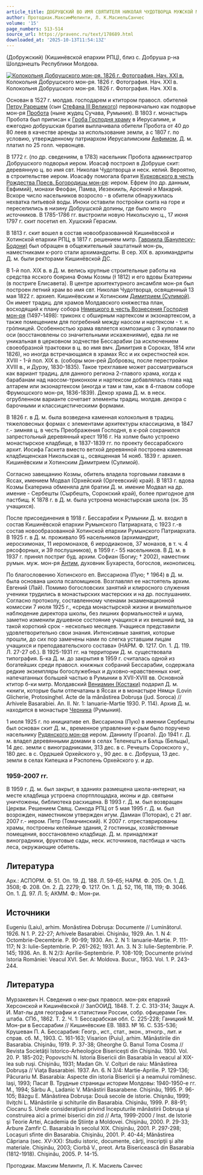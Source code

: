 ```yaml
---
article_title: ДОБРУШСКИЙ ВО ИМЯ СВЯТИТЕЛЯ НИКОЛАЯ ЧУДОТВОРЦА МУЖСКОЙ МОНАСТЫРЬ
author: Протодиак.МаксимМелинти, Л. К.МасиельСанчес
volume: '15'
page_numbers: 513-514
source_url: https://pravenc.ru/text/178689.html
downloaded_at: '2025-10-13T11:54:13Z'
---
```


(Добружский)  (Кишинёвской епархии РПЦ), близ с. Добруша р-на Шолдэнешть Республики Молдова.

[![Колокольня Добрушского мон-ря. 1826 г. Фотография. Нач. XXI в.](https://pravenc.ru/data/206/484/1234/i200.jpg "Кликните для увеличения картинки")](https://pravenc.ru/data/206/484/1234/i400.jpg)Колокольня Добрушского мон-ря. 1826 г. Фотография. Нач. XXI в.  
Колокольня Добрушского мон-ря. 1826 г. Фотография. Нач. XXI в.

Основан в 1527 г. молдав. господарем и ктитором правосл. обителей [Петру Рарешем](<https://pravenc.ru/text/Петру Рарешем.html>) (сын [Стефана III Великого](<https://pravenc.ru/text/Стефана III Великого.html>)) первоначально как подворье мон-ря [Пробота](https://pravenc.ru/text/Пробота.html) (ныне жудец Сучава, Румыния). В 1803 г. монастырь Пробота был приписан к [Гроба Господня храму](<https://pravenc.ru/text/Гроба Господня храму.html>) в Иерусалиме, и ежегодно добрушская братия выплачивала обители Пробота от 40 до 80 леев в качестве аренды за использование земли, а с 1807 г. по условию, утвержденному патриархом Иерусалимским [Анфимом](https://pravenc.ru/text/Анфимом.html), Д. м. платил по 25 голл. червонцев.

В 1772 г. (по др. сведениям, в 1783) насельник Пробота администратор Добрушского подворья иером. Иоасаф построил в Добруше скит: деревянную ц. во имя свт. Николая Чудотворца и неск. келий. Вероятно, в строительстве иером. Иоасафу помогала братия [Курковского в честь Рождества Пресв. Богородицы мон-ря](<https://pravenc.ru/text/Курковского в честь Рождества Пресв  Богородицы мон-ря.html>): иером. Ефрем (по др. данным, Евфимий), монахи Феофан, Памва, Иезекииль, Арсений и Макарий. Вскоре число насельников возросло - в обители обнаружилась нехватка питьевой воды. Иноки оставили постройки скита на горе и переселились в низину Добрушской долины, где было много источников. В 1785-1786 гг. выстроили новую Никольскую ц., 17 июня 1797 г. скит посетил еп. Хушский Герасим.

В 1813 г. скит вошел в состав новообразованной Кишинёвской и Хотинской епархии РПЦ, в 1817 г. решением митр. [Гавриила (Банулеску-Бодони)](<https://pravenc.ru/text/Гавриила (Банулеску-Бодони).html>) был обращен в общежительный заштатный мон-рь, наместниками к-рого стали архимандриты. В сер. XIX в. архимандриты Д. м. были ректорами Кишинёвской ДС.

В 1-й пол. XIX в. в Д. м. велись крупные строительные работы на средства ясского боярина Фомы Козмы (Ɨ 1812) и его вдовы Екатерины (в постриге Елисавета). В центре архитектурного ансамбля мон-ря был построен летний храм во имя свт. Николая Чудотворца, освященный 13 мая 1822 г. архиеп. Кишинёвским и Хотинским [Димитрием (Сулимой)](<https://pravenc.ru/text/Димитрием (Сулимой).html>). Он имеет традиц. для храмов Молдавского княжества план, восходящий к плану собора [Нямецкого в честь Вознесения Господня мон-ря](<https://pravenc.ru/text/Нямецкого в честь Вознесения Господня мон-ря.html>) (1497-1498): триконх с обширным нартексом и экзонартексом, а также помещением для погребений между наосом и нартексом - т. н. грóпницей. Особенностью храма является композиция с 3 куполами по оси (восстановлены со значительными искажениями), едва ли не уникальная в церковном зодчестве Бессарабии (за исключением своеобразной трактовки в ц. во имя вмч. Димитрия в Сороках, 1814 или 1826), но иногда встречающаяся в храмах Ясс и их окрестностей кон. XVIII - 1-й пол. XIX в. (соборы мон-рей Добровэц, после перестройки XVIII в., и Дурэу, 1830-1835). Такое трехглавие может рассматриваться как вариант традиц. для данного региона 2-главого храма, когда к барабанам над наосом-триконхом и нартексом добавлялась глава над алтарем или экзонартексом (иногда и там и там, как в 4-главом соборе Фрумошского мон-ря, 1836-1839). Декор храма Д. м. в неск. огрубленном варианте сочетает элементы традиц. молдав. декора с барочными и классицистическими формами.

В 1826 г. в Д. м. была возведена каменная колокольня в традиц. тяжеловесных формах с элементами архитектуры классицизма, в 1847 г.- зимняя ц. в честь Преображения Господня, в к-рой сохранился запрестольный деревянный крест 1916 г. На холме было устроено монастырское кладбище, в 1837-1839 гг. по проекту бессарабского архит. Иосифа Гаскета вместо ветхой деревянной построена каменная кладбищенская Никольская ц., освященная 14 нояб. 1839 г. архиеп. Кишинёвским и Хотинским Димитрием (Сулимой).

Согласно завещанию Козмы, обитель владела торговыми лавками в Яссах, имением Модвал (Орхейский (Оргеевский) край). В 1813 г. вдова Козмы Екатерина обменяла для братии Д. м. имение Модвал на др. имение - Сербешты (Сырбешть, Сорокский край), более пригодное для пастбищ. К 1878 г. в Д. м. была устроена монастырская школа (ок. 35 учащихся).

После присоединения в 1918 г. Бессарабии к Румынии Д. м. входил в состав Кишинёвской епархии Румынского Патриархата, с 1923 г.-в состав новообразованной Хотинской епархии Румынского Патриархата. В 1925 г. в Д. м. проживало 95 насельников (архимандрит, иеросхимонах, 11 иеромонахов, 6 иеродиаконов, 37 монахов, в т. ч. 4 рясофорных, и 39 послушников), в 1959 г.- 55 насельников. В Д. м. в 1937 г. принял постриг буд. архим. Софиан (Богиу; † 2002), наместник румын. муж. мон-ря [Антим](https://pravenc.ru/text/Антим.html), духовник Бухареста, богослов, иконописец.

По благословению Хотинского еп. Виссариона (Пую; † 1964) в Д. м. была основана школа псаломщиков. Возглавлял ее настоятель архим. Евгений (Лай). Помимо богословских занятий и клиросного служения ученики трудились в монастырских мастерских и на др. послушаниях. Согласно протоколу, составленному членами экзаменационной комиссии 7 июля 1925 г., «среда монастырской жизни и внимательное наблюдение директора школы, без лишних формальностей и шума, заметно изменили душевное состояние учащихся и их внешний вид, за такой короткий срок - несколько месяцев. Учащиеся представили удовлетворительно свои знания. Интенсивные занятия, которые прошли, до сих пор замечены нами по слегка уставшим лицам учащихся и преподавательского состава» (НАРМ. Ф. 1217. Оп. 1. Д. 119. Л. 27-27 об.). В 1925-1931 гг. на территории Д. м. существовала типография. Б-ка Д. м. до закрытия в 1959 г. считалась одной из богатейших среди правосл. книжных собраний Бессарабии, содержала редкие экземпляры богослужебных и духовно-нравственных книг, напечатанных большей частью в Румынии в XVII-XVIII вв. Основной ктитор б-ки митр. Молдавский [Вениамин (Костаки)](<https://pravenc.ru/text/Вениамин (Костаки).html>) подарил Д. м. «книги, которые были отпечатаны в Яссах и в монастыре Нямц» (Lovin Glicherie, Protosinghel. Acte de la mănăstirea Dobruşa (jud. Soroca) // Arhivele Basarabiei. An. II. Nr. 1: Ianuarie-Martie 1930. P. 114). Архив Д. м. находится в монастыре [Черника](https://pravenc.ru/text/Черника.html) (Румыния).

1 июля 1925 г. по инициативе еп. Виссариона (Пую) в имении Сербешты был основан скит Д. м., временное управление к-рым было поручено насельнику [Рудянского мон-ря](<https://pravenc.ru/text/Рудянского мон-ря.html>) иером. Даниилу (Гроапэ). До 1941 г. Д. м. владел деревянными домами в селах Теленешть и Бэлць (Бельцы), 14 дес. земли с виноградниками, 313 дес. в с. Речешть Сорокского у., 180 дес. в с. Ордэшей Орхейского у., 90 дес. в с. Добруша, 13 дес. земли в селах Кипешка и Рэспопень Орхейского у. и др.

### 1959-2007 гг.

В 1959 г. Д. м. был закрыт, в зданиях размещена школа-интернат, на месте кладбища устроена спортплощадка, иконы и др. святыни уничтожены, библиотека расхищена. В 1993 г. Д. м. был возвращен Церкви. Решением Свящ. Синода РПЦ от 5 мая 1995 г. Д. м. был возрожден, наместником утвержден игум. Дамиан (Поторак), с 21 авг. 2007 г.- иером. Петр (Томачинский). К 2007 г. отреставрированы храмы, построены келейные здания, 2 гостиницы, хозяйственные помещения, восстановлено кладбище. Д. м. принадлежат виноградники, фруктовые сады, неск. источников, пастбища и часть леса, окружающие обитель.

## Литература

Арх.: АСПОРМ. Ф. 51. Оп. 19. Д. 188. Л. 59-65; НАРМ. Ф. 205. Оп. 1. Д. 3508; Ф. 208. Оп. 2. Д. 2279; Ф. 1217. Оп. 1. Д. 52, 116, 118, 119; Ф. 3046. Оп. 1. Д. 97. Л. 5; АКММ. Ф.: Мон-ри.

## Источники

Eugeniu (Laiu), arhim. Monăstirea Dobruşa: Documente // Luminătorul. 1926. N 1. P. 22-27; Arhivele Basarabiei. Chişinău, 1929. An. 1. N 4: Octombrie-Decembrie. P. 90-99; 1930. An. 2. N 1: Ianuarie-Martie. P. 111-117; N 3: Iulie-Septembrie. P. 261-262; 1931. An. 3. N 3: Iulie-Septembrie. P. 145; 1936. An. 8. N 2/3: Aprilie-Septembrie. P. 108-109; Documente privind Istoria României: Veacul XVI. Ser. A: Moldova. Bucur., 1953. Vol. 1. P. 243-244.

## Литература

Мурзакевич Н. Сведения о нек-рых правосл. мон-рях епархий Херсонской и Кишинёвской // ЗапООИД. 1848. Т. 2. С. 313-314; Защук А. И. Мат-лы для географии и статистики России, собр. офицерами Ген. штаба. СПб., 1862. Т. 2. Ч. 1: Бессарабская обл. C. 225-228; Ганицкий М. Мон-ри в Бессарабии // Кишинёвские ЕВ. 1883. № 16. C. 535-536; Крушеван П. А. Бессарабия: Геогр., ист., стат., экон., этногр., лит. и справ. сб. М., 1903. C. 161-163; Visarion (Puiu), arhim. Mănăstirile din Basarabia. Chişinău, 1919. P. 37-38; Gheorghe G. Banul Toma Cosma // Revista Societăţii Istorico-Arheologice Bisericeşti din Chişinău. 1930. Vol. 20. P. 185-202; Popovschi N. Istoria Bisericii din Basarabia în veacul al XIX-lea sub ruşi. Chişinău, 1931; Madan Gh. V. Colţuri de raiu: Mănăstirea Dobruşa // Viaţa Basarabiei. 1937. An. 6. N 3/4: Мartie-Аprilie. P. 129-136; Păcurariu M. Basarabia: Аspecte din istoria Bisericii şi a neamului românesc. Iaşi, 1993; Пасат В. Трудные страницы истории Молдовы: 1940-1950-е гг. М., 1994; Sârbu A., Ladanic V. Mănăstiri Basarabene. Chişinău, 1995. P. 96-105; Bâzgu E. Mănăstirea Dobruşa: Două secole de istorie. Chişnău, 1999; Ilviţchi L. Mănăstirile şi schiturile din Basarabia. Chişinău, 1999. P. 88-91; Ciocanu S. Unele consideraţiuni privind începuturile mănăstirii Dobruşa şi construirea aici a primei biserici din zid // Arta, 1999-2000 / Inst. de Istorie şi Teorie Artei, Academia de Ştiinţe a Moldovei. Chişinău, 2000. P. 29-33; Arbure Zamfir C. Basarabia în secolul XIX. Chişinău, 2001. P. 297-298; Locaşuri sfinte din Basarabia. Chişinău, 2001. P. 40-44; Mănăstirea Căpriana (sec. XV-XX): Studiu istoric, documente, cărţi, inscripţii şi alte materiale. Chişinău, 2003; Ciorbă V., preot. Arta Bisericească din Basarabia (1812-1918). Chişinău, 2005. P. 14-15.

Протодиак.  Максим   Мелинти, Л. К.  Масиель   Санчес
